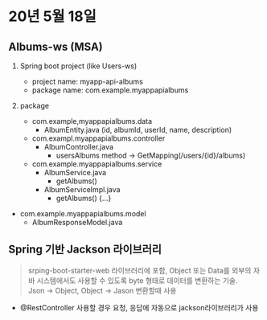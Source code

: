 # 20년 5월 18일

## Albums-ws (MSA)
1. Spring boot project (like Users-ws)
    + project name: myapp-api-albums
    + package name: com.example.myappapialbums

2. package
    + com.example,myappapialbums.data
        + AlbumEntity.java (id, albumId, userId, name, description)
    + com.exampl.myappapialbums.controller
        + AlbumController.java
            - usersAlbums method -> GetMapping(/users/{id}/albums)
    + com.example.myappapialbums.service
        + AlbumService.java
            + getAlbums()
        + AlbumServiceImpl.java
           + getAlbums() {...}
+ com.example.myappapialbums.model
    + AlbumResponseModel.java
    

## Spring 기반 Jackson 라이브러리
> srping-boot-starter-web 라이브러리에 포함,  Object 또는 Data를 외부의 자바 시스템에서도 사용할 수 있도록 byte 형태로 데이터를 변환하는 기술.           
Json -> Object, Object -> Jason 변환할때 사용
+ @RestController 사용할 경우 요청, 응답에 자동으로 jackson라이브러리가 사용



